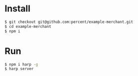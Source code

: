 # Install

```bash
$ git checkout git@github.com:percent/example-merchant.git
$ cd example-merchant
$ npm i
```

# Run

```bash
$ npm i harp -g
$ harp server
```

